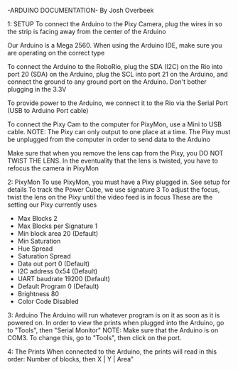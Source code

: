 -ARDUINO DOCUMENTATION-
By Josh Overbeek

1: SETUP
To connect the Arduino to the Pixy Camera, plug the wires in so the strip is facing away from the center of the Arduino

Our Arduino is a Mega 2560. When using the Arduino IDE, make sure you are operating on the correct type

To connect the Arduino to the RoboRio, plug the SDA (I2C) on the Rio into port 20 (SDA) on the Arduino, plug the SCL into port 21
on the Arduino, and connect the ground to any ground port on the Arduino. Don't bother plugging in the 3.3V

To provide power to the Arduino, we connect it to the Rio via the Serial Port (USB to Arduino Port cable)

To connect the Pixy Cam to the computer for PixyMon, use a Mini to USB cable. NOTE: The Pixy can only output to one place at a time.
The Pixy must be unplugged from the computer in order to send data to the Arduino

Make sure that when you remove the lens cap from the Pixy, you DO NOT TWIST THE LENS. In the eventuality that the lens is twisted,
you have to refocus the camera in PixyMon

2: PixyMon
To use PixyMon, you must have a Pixy plugged in. See setup for details
To track the Power Cube, we use signature 3
To adjust the focus, twist the lens on the Pixy until the video feed is in focus
These are the setting our Pixy currently uses
- Max Blocks 2
- Max Blocks per Signature 1
- Min block area 20 (Default)
- Min Saturation 
- Hue Spread
- Saturation Spread
- Data out port 0 (Default)
- I2C address 0x54 (Default)
- UART baudrate 19200 (Default)
- Default Program 0 (Default)
- Brightness 80
- Color Code Disabled

3: Arduino
The Arduino will run whatever program is on it as soon as it is powered on. In order to view the prints when plugged into 
the Arduino, go to "Tools", then "Serial Monitor" 
NOTE: Make sure that the Arduino is on COM3. To change this, go to "Tools", then click on the port.

4: The Prints
When connected to the Arduino, the prints will read in this order: Number of blocks, then X | Y | Area" 
